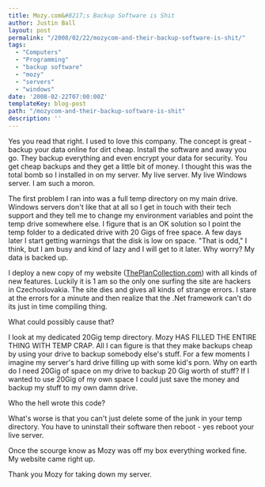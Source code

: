 ```yaml
---
title: Mozy.com&#8217;s Backup Software is Shit
author: Justin Ball
layout: post
permalink: "/2008/02/22/mozycom-and-their-backup-software-is-shit/"
tags:
  - "Computers"
  - "Programming"
  - "backup software"
  - "mozy"
  - "servers"
  - "windows"
date: '2008-02-22T07:00:00Z'
templateKey: blog-post
path: "/mozycom-and-their-backup-software-is-shit"
description: ''
---
```


Yes you read that right. I used to love this company. The concept is great - backup your data online for dirt cheap. Install the software and away you go. They backup everything and even encrypt your data for security. You get cheap backups and they get a little bit of money. I thought this was the total bomb so I installed in on my server. My live server. My live Windows server. I am such a moron.

The first problem I ran into was a full temp directory on my main drive. Windows servers don't like that at all so I get in touch with their tech support and they tell me to change my environment variables and point the temp drive somewhere else. I figure that is an OK solution so I point the temp folder to a dedicated drive with 20 Gigs of free space. A few days later I start getting warnings that the disk is low on space. "That is odd," I think, but I am busy and kind of lazy and I will get to it later. Why worry? My data is backed up.

I deploy a new copy of my website ([ThePlanCollection.com][1]) with all kinds of new features. Luckily it is 1 am so the only one surfing the site are hackers in Czechoslovakia. The site dies and gives all kinds of strange errors. I stare at the errors for a minute and then realize that the .Net framework can't do its just in time compiling thing.

 [1]: http://www.theplancollection.com/ "Website that sells house plans"

What could possibly cause that?

I look at my dedicated 20Gig temp directory. Mozy HAS FILLED THE ENTIRE THING WITH TEMP CRAP. All I can figure is that they make backups cheap by using your drive to backup somebody else's stuff. For a few moments I imagine my server's hard drive filling up with some kid's porn. Why on earth do I need 20Gig of space on my drive to backup 20 Gig worth of stuff? If I wanted to use 20Gig of my own space I could just save the money and backup my stuff to my own damn drive.

Who the hell wrote this code?

What's worse is that you can't just delete some of the junk in your temp directory. You have to uninstall their software then reboot - yes reboot your live server.

Once the scourge know as Mozy was off my box everything worked fine. My website came right up.

Thank you Mozy for taking down my server.
